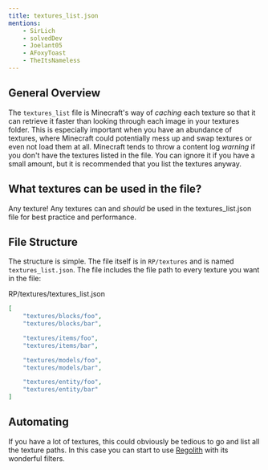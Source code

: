 ```yaml
---
title: textures_list.json
mentions:
    - SirLich
    - solvedDev
    - Joelant05
    - AFoxyToast
    - TheItsNameless
---
```


## General Overview

The `textures_list` file is Minecraft's way of *caching* each texture so that it can retrieve it faster than looking through each image in your textures folder. This is especially important when you have an abundance of textures, where Minecraft could potentially mess up and swap textures or even not load them at all. Minecraft tends to throw a content log _warning_ if you don't have the textures listed in the file. You can ignore it if you have a small amount, but it is recommended that you list the textures anyway.

## What textures can be used in the file?

Any texture! Any textures can and _should_ be used in the textures_list.json file for best practice and performance.

## File Structure

The structure is simple. The file itself is in `RP/textures` and is named `textures_list.json`. The file includes the file path to every texture you want in the file:

<CodeHeader>RP/textures/textures_list.json</CodeHeader>

```json
[
	"textures/blocks/foo",
	"textures/blocks/bar",

	"textures/items/foo",
	"textures/items/bar",

	"textures/models/foo",
	"textures/models/bar",

	"textures/entity/foo",
	"textures/entity/bar"
]
```

## Automating

If you have a lot of textures, this could obviously be tedious to go and list all the texture paths. In this case you can start to use [Regolith](https://bedrock-oss.github.io/regolith/) with its wonderful filters.

